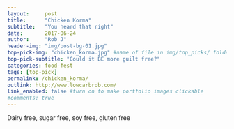 ```yaml
---
layout:     post
title:      "Chicken Korma"
subtitle:   "You heard that right"
date:       2017-06-24
author:     "Rob J"
header-img: "img/post-bg-01.jpg"
top-pick-img: "chicken_korma.jpg" #name of file in img/top_picks/ folder
top-pick-subtitle: "Could it BE more guilt free?"
categories: food-fest
tags: [top-pick]
permalink: /chicken_korma/
outlink: http://www.lowcarbrob.com/
link_enabled: false #turn on to make portfolio images clickable
#comments: true
---
```


Dairy free, sugar free, soy free, gluten free
